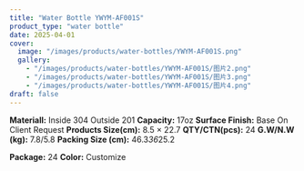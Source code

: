 ```yaml
---
title: "Water Bottle YWYM-AF001S"
product_type: "water bottle"
date: 2025-04-01
cover:
  image: "/images/products/water-bottles/YWYM-AF001S.png"
  gallery:
    - "/images/products/water-bottles/YWYM-AF001S/图片2.png"
    - "/images/products/water-bottles/YWYM-AF001S/图片3.png"
    - "/images/products/water-bottles/YWYM-AF001S/图片4.png"
draft: false
---
```

**Materiall:** Inside 304 Outside 201
**Capacity:** 17oz
**Surface Finish:** Base On Client Request
**Products Size(cm):** 8.5 × 22.7
**QTY/CTN(pcs):** 24
**G.W/N.W (kg):** 7.8/5.8
**Packing Size (cm):** 46.3*36*25.2

**Package:** 24
**Color:** Customize